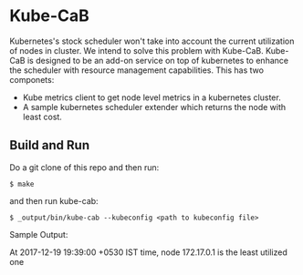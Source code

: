 # Kube-CaB
Kubernetes's stock scheduler won't take into account the current utilization of nodes in cluster. We intend to solve this problem with Kube-CaB. Kube-CaB is designed to be an add-on service on top of kubernetes to enhance the  scheduler with resource management capabilities. This has two componets:
- Kube metrics client to get node level metrics in a kubernetes cluster.
- A sample kubernetes scheduler extender which returns the node with least cost.

## Build and Run

 Do a git clone of this repo and then run:

```
$ make
```
and then run kube-cab:

```
$ _output/bin/kube-cab --kubeconfig <path to kubeconfig file>
```

Sample Output:

At 2017-12-19 19:39:00 +0530 IST time, node 172.17.0.1 is the least utilized one


